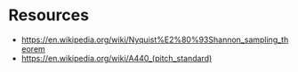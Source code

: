 # Resources

- https://en.wikipedia.org/wiki/Nyquist%E2%80%93Shannon_sampling_theorem
- https://en.wikipedia.org/wiki/A440_(pitch_standard)

